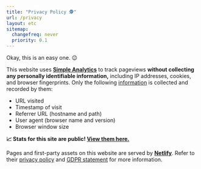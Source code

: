 ```yaml
---
title: "Privacy Policy 🕵️"
url: /privacy
layout: etc
sitemap:
  changefreq: never
  priority: 0.1
---
```


Okay, this is an easy one. 😉

This website uses [**Simple Analytics**](https://simpleanalytics.com/?ref=jarv.is) to track pageviews **without collecting any personally identifiable information,** including IP addresses, cookies, and browser fingerprints. Only the following [information](https://docs.simpleanalytics.com/what-we-collect?ref=jarv.is) is collected and recorded by them:

- URL visited
- Timestamp of visit
- Referrer URL (hostname and path)
- User agent (browser name and version)
- Browser window size

**📈 Stats for this site are public! [View them here.](/stats/)**

Pages and first-party assets on this website are served by [**Netlify**](https://www.netlify.com/). Refer to their [privacy policy](https://www.netlify.com/privacy/) and [GDPR statement](https://www.netlify.com/privacy/) for more information.
